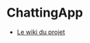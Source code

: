 ChattingApp
===========

* [Le wiki du projet](http://wiki.cofares.net/cycle-c-informatique/projets-smb215-2013)
